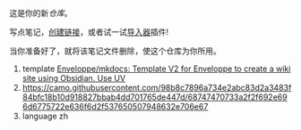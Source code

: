 
这是你的新*仓库*。

写点笔记，[创建链接](%E5%88%9B%E5%BB%BA%E9%93%BE%E6%8E%A5.md)，或者试一试[导入器](https://help.obsidian.md/Plugins/Importer)插件!

当你准备好了，就将该笔记文件删除，使这个仓库为你所用。


1. template [Enveloppe/mkdocs: Template V2 for Enveloppe to create a wiki site using Obsidian. Use UV](https://github.com/Enveloppe/mkdocs)
2. https://camo.githubusercontent.com/98b8c7896a734e2abc83d2a3483f84bfc18b10d918827bbab4dd701765de447d/68747470733a2f2f692e696d6775722e636f6d2f537650507948632e706e67
3. language zh
